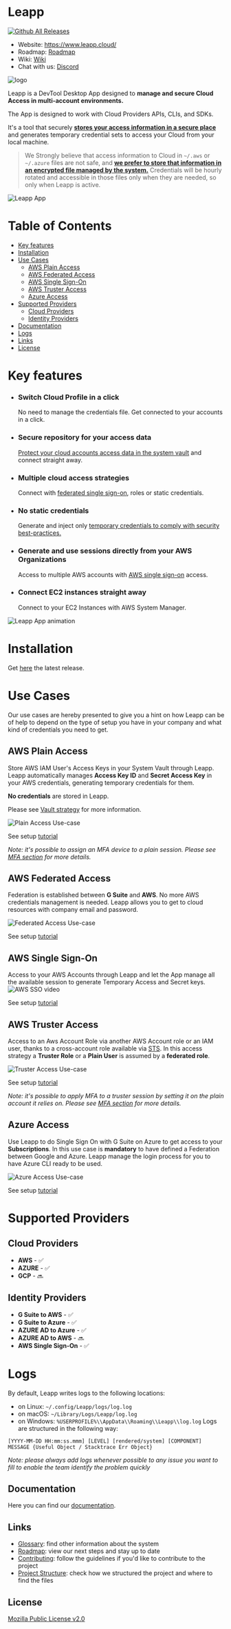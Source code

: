 Leapp
=========
[![Github All Releases](https://img.shields.io/github/downloads/noovolari/leapp/latest/total)](https://github.com/Noovolari/leapp/releases/latest)
- Website: https://www.leapp.cloud/
- Roadmap: [Roadmap](https://github.com/Noovolari/leapp/projects/1)
- Wiki: [Wiki](https://github.com/Noovolari/leapp/wiki)
- Chat with us: [Discord](https://discord.gg/wHh2kyK)

![logo](.github/images/README-1.png)

Leapp is a DevTool Desktop App designed to **manage and secure Cloud Access in multi-account environments.**

The App is designed to work with Cloud Providers APIs, CLIs, and SDKs.

It's a tool that securely [**stores your access information in a secure place**](.github/vault_strategy/strategy.md) and generates temporary credential sets to access your Cloud from your local machine.

> We Strongly believe that access information to Cloud in `~/.aws` or `~/.azure` files are not safe, and **[we prefer to store that information in an encrypted file managed by the system.](https://github.com/Noovolari/leapp/wiki/vault-strategy)**
> Credentials will be hourly rotated and accessible in those files only when they are needed, so only when Leapp is active.

![Leapp App](.github/images/Leapp-Keynote-pitch.001.png)
# Table of Contents

- [Key features](#key-features)
- [Installation](#installation)
- [Use Cases](#use-cases)
  * [AWS Plain Access](#aws-plain-access)
  * [AWS Federated Access](#aws-federated-access)
  * [AWS Single Sign-On](#aws-sso)
  * [AWS Truster Access](#aws-truster-access)
  * [Azure Access](#azure-access)
- [Supported Providers](#supported-providers)
  * [Cloud Providers](#cloud-providers)
  * [Identity Providers](#identity-providers)
- [Documentation](#documentation)  
- [Logs](#logs)
- [Links](#links)
- [License](#license)


# Key features
- ### Switch **Cloud Profile** in a click
  No need to manage the credentials file. Get connected to your accounts in a click. 
- ### Secure repository for your access data
  [Protect your cloud accounts access data in the system vault](https://github.com/Noovolari/leapp/wiki/vault-strategy) and connect straight away.
- ### Multiple cloud access strategies
  Connect with [federated single sign-on](#supported-providers), roles or static credentials.
- ### No static credentials
  Generate and inject only [temporary credentials to comply with security best-practices.](https://github.com/Noovolari/leapp/wiki/rotating-credentials)
- ### Generate and use sessions directly from your AWS Organizations
  Access to multiple AWS accounts with [AWS single sign-on](https://aws.amazon.com/single-sign-on/) access.
- ### Connect EC2 instances straight away
  Connect to your EC2 Instances with AWS System Manager.


![Leapp App animation](.github/images/Leapp-animation.gif)


# Installation
Get [here](https://github.com/Noovolari/leapp/releases/latest) the latest release.

# Use Cases
Our use cases are hereby presented to give you a hint on how Leapp can be of help to depend on the type of setup 
you have in your company and what kind of credentials you need to get.

## AWS Plain Access
Store AWS IAM User's Access Keys in your System Vault through Leapp. 
Leapp automatically manages **Access Key ID** and **Secret Access Key** in your AWS credentials, 
generating temporary credentials for them.

**No credentials** are stored in Leapp. 

Please see [Vault strategy](https://www.github.com/Noovolari/leapp/wiki/vault-strategy) for more information.

![Plain Access Use-case](.github/images/plain-gif.gif)

See setup [tutorial](https://www.github.com/Noovolari/leapp/wiki/tutorials)

*Note: it's possible to assign an MFA device to a plain session. Please see [MFA section](https://github.com/Noovolari/leapp/wiki/mfa) for more details.*

## AWS Federated Access
Federation is established between **G Suite** and **AWS**. No more AWS credentials 
management is needed. Leapp allows you to get to cloud resources with company email and password.

![Federated Access Use-case](.github/images/federated-gif.gif)

See setup [tutorial](https://www.github.com/Noovolari/leapp/wiki/tutorials)

## AWS Single Sign-On
Access to your AWS Accounts through Leapp and let the App manage all the available session to generate Temporary Access and Secret keys.
![AWS SSO video](.github/images/AWS_SSO.gif)

See setup [tutorial](https://www.github.com/Noovolari/leapp/wiki/tutorials)

## AWS Truster Access
Access to an Aws Account Role via another AWS Account role or an IAM user, thanks to a cross-account role available via [STS](https://docs.aws.amazon.com/STS/latest/APIReference/welcome.html).
In this access strategy a **Truster Role** or a **Plain User** is assumed by a **federated role**.

![Truster Access Use-case](.github/images/truster-gif.gif)

See setup [tutorial](https://www.github.com/Noovolari/leapp/wiki/tutorials)

*Note: it's possible to apply MFA to a truster session by setting it on the plain account it relies on. Please see [MFA section](#multi-factor-authentication) for more details.*

## Azure Access
Use Leapp to do Single Sign On with G Suite on Azure to get access to your 
**Subscriptions**. In this use case is **mandatory** to have defined a Federation 
between Google and Azure. Leapp manage the login process for you to have Azure CLI 
ready to be used.

![Azure Access Use-case](.github/images/azure-gif.gif)

See setup [tutorial](https://www.github.com/Noovolari/leapp/wiki/tutorials)

# Supported Providers
## Cloud Providers
- **AWS** - :white_check_mark:
- **AZURE** - :white_check_mark:
- **GCP** - :soon:
## Identity Providers
- **G Suite to AWS** - :white_check_mark:
- **G Suite to Azure** - :white_check_mark:
- **AZURE AD to Azure** - :white_check_mark:
- **AZURE AD to AWS** - :soon:
- **AWS Single Sign-On** - :white_check_mark:

# Logs
By default, Leapp writes logs to the following locations:

- on Linux: `~/.config/Leapp/logs/log.log`
- on macOS: `~/Library/Logs/Leapp/log.log`
- on Windows: `%USERPROFILE%\\AppData\\Roaming\\Leapp\\log.log`
Logs are structured in the following way:
```
[YYYY-MM-DD HH:mm:ss.mmm] [LEVEL] [rendered/system] [COMPONENT] MESSAGE {Useful Object / Stacktrace Err Object}
```
*Note: please always add logs whenever possible to any issue you want to fill to enable the team identify the problem quickly*

## Documentation
Here you can find our [documentation](https://github.com/Noovolari/leapp/wiki).

## Links
- [Glossary](.github/GLOSSARY.md): find other information about the system
- [Roadmap](https://github.com/Noovolari/leapp/projects/1): view our next steps and stay up to date
- [Contributing](./.github/CONTRIBUTING.md): follow the guidelines if you'd like to contribute to the project
- [Project Structure](./.github/PROJECT_STRUCTURE.md): check how we structured the project and where to find the files
## License
[Mozilla Public License v2.0](https://github.com/Noovolari/leapp/blob/master/LICENSE)
